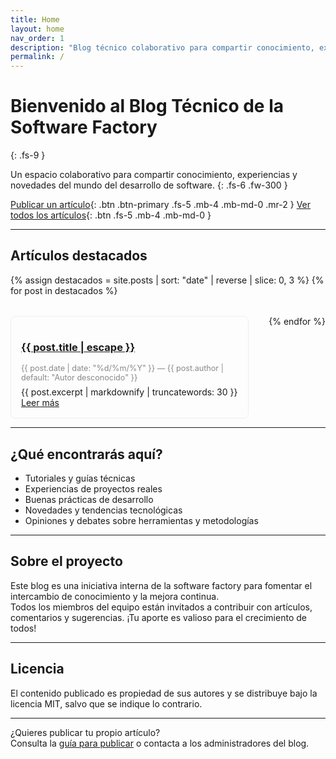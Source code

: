 ```yaml
---
title: Home
layout: home
nav_order: 1
description: "Blog técnico colaborativo para compartir conocimiento, experiencias y novedades del equipo."
permalink: /
---
```


# Bienvenido al Blog Técnico de la Software Factory
{: .fs-9 }

Un espacio colaborativo para compartir conocimiento, experiencias y novedades del mundo del desarrollo de software.
{: .fs-6 .fw-300 }

[Publicar un artículo](/como-publicar/){: .btn .btn-primary .fs-5 .mb-4 .mb-md-0 .mr-2 }
[Ver todos los artículos](/posts/){: .btn .fs-5 .mb-4 .mb-md-0 }

---

## Artículos destacados

<div class="featured-posts" style="display: flex; flex-wrap: wrap; gap: 2rem;">
  {% assign destacados = site.posts | sort: "date" | reverse | slice: 0, 3 %}
  {% for post in destacados %}
    <div class="post-card" style="flex: 1 1 300px; border: 1px solid #eee; border-radius: 8px; padding: 1rem;">
      <h3>
        <a class="post-link" href="{{ post.url | relative_url }}">
          {{ post.title | escape }}
        </a>
      </h3>
      <div style="font-size: 0.9em; color: #888;">
        {{ post.date | date: "%d/%m/%Y" }} &mdash; {{ post.author | default: "Autor desconocido" }}
      </div>
      <div class="post-excerpt" style="margin-top: 0.5em;">
        {{ post.excerpt | markdownify | truncatewords: 30 }}
      </div>
      <a href="{{ post.url | relative_url }}" class="btn btn-outline-primary btn-sm" style="margin-top: 0.5em;">Leer más</a>
    </div>
  {% endfor %}
</div>

---

## ¿Qué encontrarás aquí?

- Tutoriales y guías técnicas
- Experiencias de proyectos reales
- Buenas prácticas de desarrollo
- Novedades y tendencias tecnológicas
- Opiniones y debates sobre herramientas y metodologías

---

## Sobre el proyecto

Este blog es una iniciativa interna de la software factory para fomentar el intercambio de conocimiento y la mejora continua.  
Todos los miembros del equipo están invitados a contribuir con artículos, comentarios y sugerencias. ¡Tu aporte es valioso para el crecimiento de todos!

---

## Licencia

El contenido publicado es propiedad de sus autores y se distribuye bajo la licencia MIT, salvo que se indique lo contrario.

---

¿Quieres publicar tu propio artículo?  
Consulta la [guía para publicar](/como-publicar/) o contacta a los administradores del blog.

